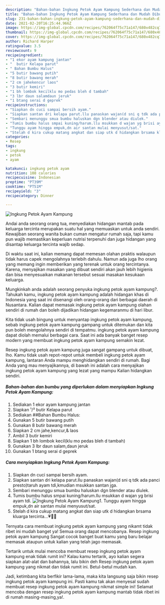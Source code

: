 ```yaml
---
description: "Bahan-bahan Ingkung Petok Ayam Kampung Sederhana dan Mudah Dibuat"
title: "Bahan-bahan Ingkung Petok Ayam Kampung Sederhana dan Mudah Dibuat"
slug: 231-bahan-bahan-ingkung-petok-ayam-kampung-sederhana-dan-mudah-dibuat
date: 2021-02-20T16:25:44.966Z
image: https://img-global.cpcdn.com/recipes/762064f75c71a147/680x482cq70/ingkung-petok-ayam-kampung-foto-resep-utama.jpg
thumbnail: https://img-global.cpcdn.com/recipes/762064f75c71a147/680x482cq70/ingkung-petok-ayam-kampung-foto-resep-utama.jpg
cover: https://img-global.cpcdn.com/recipes/762064f75c71a147/680x482cq70/ingkung-petok-ayam-kampung-foto-resep-utama.jpg
author: Richard Harper
ratingvalue: 3.5
reviewcount: 9
recipeingredient:
- "1 ekor ayam kampung jantan"
- "  butir Kelapa parut"
- " Bahan Bumbu Halus"
- "5 butir bawang putih"
- "8 butir bawang merah"
- "2 cm jahekencur laos"
- "3 butir kemiri"
- "1 bh lombok kecilklu mo pedas bleh d tambah"
- "3 lbr daun salamdaun jeruk"
- "1 btang serai d geprek"
recipeinstructions:
- "Siapkan dn cuci sampai bersih ayam."
- "Siapkan santan dri kelapa parut.llu panaskan wajan(d sni q tdk ada panci presto)taruh ayam tdi,kmudian msukkan santan jga."
- "Sembari menunggu smua bumbu haluskan dgn blender atau diulek."
- "Tumis bumbu halus smpai kuning/harum.llu msukkan d wajan yg brisi ayam tdi."
- "Tunggu ayam hingga empuk,dn air santan mulai menyusut/sat."
- "Stelah d kira cukup matang angkat dan siap utk d hidangkan brsama kluarga tercinta...💗🥰🥰"
categories:
- Resep
tags:
- ingkung
- petok
- ayam

katakunci: ingkung petok ayam 
nutrition: 108 calories
recipecuisine: Indonesian
preptime: "PT39M"
cooktime: "PT51M"
recipeyield: "3"
recipecategory: Dinner

---
```



![Ingkung Petok Ayam Kampung](https://img-global.cpcdn.com/recipes/762064f75c71a147/680x482cq70/ingkung-petok-ayam-kampung-foto-resep-utama.jpg)

Andai anda seorang orang tua, menyediakan hidangan mantab pada keluarga tercinta merupakan suatu hal yang memuaskan untuk anda sendiri. Kewajiban seorang  wanita bukan cuman mengatur rumah saja, tapi kamu pun wajib memastikan keperluan nutrisi terpenuhi dan juga hidangan yang disantap keluarga tercinta wajib sedap.

Di waktu  saat ini, kalian memang dapat memesan olahan praktis walaupun tidak harus capek mengolahnya terlebih dahulu. Namun ada juga lho orang yang memang ingin memberikan yang terenak untuk orang tercintanya. Karena, menyajikan masakan yang dibuat sendiri akan jauh lebih higienis dan bisa menyesuaikan makanan tersebut sesuai masakan kesukaan keluarga. 



Mungkinkah anda adalah seorang penyuka ingkung petok ayam kampung?. Tahukah kamu, ingkung petok ayam kampung adalah hidangan khas di Indonesia yang saat ini disenangi oleh orang-orang dari berbagai daerah di Nusantara. Kalian dapat memasak ingkung petok ayam kampung olahan sendiri di rumah dan boleh dijadikan hidangan kegemaranmu di hari libur.

Kita tidak usah bingung untuk menyantap ingkung petok ayam kampung, sebab ingkung petok ayam kampung gampang untuk ditemukan dan kita pun boleh mengolahnya sendiri di tempatmu. ingkung petok ayam kampung dapat diolah memalui berbagai cara. Saat ini ada banyak banget resep modern yang membuat ingkung petok ayam kampung semakin lezat.

Resep ingkung petok ayam kampung juga sangat gampang untuk dibuat, lho. Kamu tidak usah repot-repot untuk membeli ingkung petok ayam kampung, lantaran Anda mampu menghidangkan sendiri di rumah. Bagi Anda yang mau menyajikannya, di bawah ini adalah cara menyajikan ingkung petok ayam kampung yang lezat yang mampu Kalian hidangkan sendiri.

<!--inarticleads1-->

##### Bahan-bahan dan bumbu yang diperlukan dalam menyiapkan Ingkung Petok Ayam Kampung:

1. Sediakan 1 ekor ayam kampung jantan
1. Siapkan  ¹/² butir Kelapa parut
1. Sediakan  ##Bahan Bumbu Halus:
1. Gunakan 5 butir bawang putih
1. Gunakan 8 butir bawang merah
1. Siapkan 2 cm jahe,kencur,&amp; laos
1. Ambil 3 butir kemiri
1. Siapkan 1 bh lombok kecil(klu mo pedas bleh d tambah)
1. Gunakan 3 lbr daun salam,daun jeruk
1. Gunakan 1 btang serai d geprek




<!--inarticleads2-->

##### Cara menyiapkan Ingkung Petok Ayam Kampung:

1. Siapkan dn cuci sampai bersih ayam.
1. Siapkan santan dri kelapa parut.llu panaskan wajan(d sni q tdk ada panci presto)taruh ayam tdi,kmudian msukkan santan jga.
1. Sembari menunggu smua bumbu haluskan dgn blender atau diulek.
1. Tumis bumbu halus smpai kuning/harum.llu msukkan d wajan yg brisi ayam tdi.
<img src="//assets-global.cpcdn.com/assets/icons/button_play-2c75c40dde080a61004c1f40b05d8f140eaff45d7e9e6481dc71c63d2e7c4909.png" alt="Ingkung Petok Ayam Kampung">1. Tunggu ayam hingga empuk,dn air santan mulai menyusut/sat.
1. Stelah d kira cukup matang angkat dan siap utk d hidangkan brsama kluarga tercinta...💗🥰🥰




Ternyata cara membuat ingkung petok ayam kampung yang nikamt tidak ribet ini mudah banget ya! Semua orang dapat mencobanya. Resep ingkung petok ayam kampung Sangat cocok banget buat kamu yang baru belajar memasak ataupun untuk kalian yang telah jago memasak.

Tertarik untuk mulai mencoba membuat resep ingkung petok ayam kampung enak tidak rumit ini? Kalau kamu tertarik, ayo kalian segera siapkan alat-alat dan bahannya, lalu bikin deh Resep ingkung petok ayam kampung yang nikmat dan tidak rumit ini. Betul-betul mudah kan. 

Jadi, ketimbang kita berfikir lama-lama, maka kita langsung saja bikin resep ingkung petok ayam kampung ini. Pasti kamu tak akan menyesal sudah membuat resep ingkung petok ayam kampung nikmat simple ini! Selamat mencoba dengan resep ingkung petok ayam kampung mantab tidak ribet ini di rumah masing-masing,ya!.

